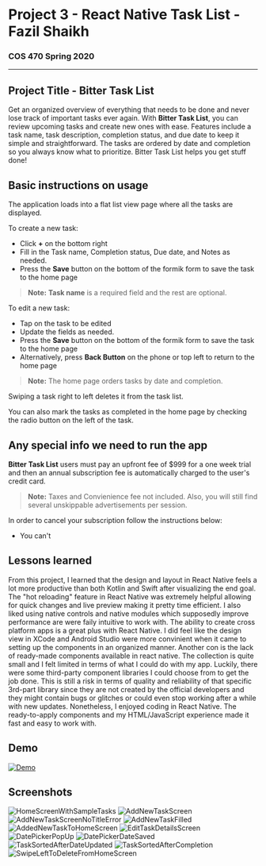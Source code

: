 # Project 3 - React Native Task List - Fazil Shaikh
### COS 470 Spring 2020
---

## Project Title - Bitter Task List

Get an organized overview of everything that needs to be done and never lose track of important tasks ever again. With **Bitter Task List**, you can review upcoming tasks and create new ones with ease. Features include a task name, task description, completion status, and due date to keep it simple and straightforward. The tasks are ordered by date and completion so you always know what to prioritize. Bitter Task List helps you get stuff done!

## Basic instructions on usage

The application loads into a flat list view page where all the tasks are displayed.

To create a new task:
- Click **+** on the bottom right
- Fill in the Task name, Completion status, Due date, and Notes as needed.
- Press the **Save** button on the bottom of the formik form to save the task to the home page
> **Note:**  **Task name** is a required field and the rest are optional.

To edit a new task:
- Tap on the task to be edited
- Update the fields as needed.
- Press the **Save** button on the bottom of the formik form to save the task to the home page
- Alternatively, press **Back Button** on the phone or top left to return to the home page
> **Note:**  The home page orders tasks by date and completion.

Swiping a task right to left deletes it from the task list. 

You can also mark the tasks as completed in the home page by checking the radio button on the left of the task.

## Any special info we need to run the app

**Bitter Task List** users must pay an upfront fee of $999 for a one week trial and then an annual subscription fee is automatically charged to the user's credit card.
> **Note:**  Taxes and Convienience fee not included. Also, you will still find several unskippable advertisements per session.

In order to cancel your subscription follow the instructions below:
- You can't

## Lessons learned

From this project, I learned that the design and layout in React Native feels a lot more productive than both Kotlin and Swift after visualizing the end goal. The "hot reloading" feature in React Native was extremely helpful allowing for quick changes and live preview making it pretty time efficient. I also liked using native controls and native modules which supposedly improve performance are were faily intuitive to work with. The ability to create cross platform apps is a great plus with React Native. I did feel like the design view in XCode and Android Studio were more convinient when it came to setting up the components in an organized manner. Another con is the lack of ready-made components available in react native. The collection is quite small and I felt limited in terms of what I could do with my app. Luckily, there were some third-party component libraries I could choose from to get the job done. This is still a risk in terms of quality and reliability of that specific 3rd-part library since they are not created by the official developers and they might contain bugs or glitches or could even stop working after a while with new updates. Nonetheless, I enjoyed coding in React Native. The ready-to-apply components and my HTML/JavaScript experience made it fast and easy to work with.

## Demo
[![Demo](https://share.gifyoutube.com/2xNJGj.gif)](https://youtu.be/3Ujf0StIJ6o)

## Screenshots

![HomeScreenWithSampleTasks](Screenshots/HomeScreenWithSampleTasks.PNG)
![AddNewTaskScreen](Screenshots/AddNewTaskScreen.PNG)
![AddNewTaskScreenNoTitleError](Screenshots/AddNewTaskScreenNoTitleError.PNG)
![AddNewTaskFilled](Screenshots/AddNewTaskFilled.PNG)
![AddedNewTaskToHomeScreen](Screenshots/AddedNewTaskToHomeScreen.PNG)
![EditTaskDetailsScreen](Screenshots/EditTaskDetailsScreen.PNG)
![DatePickerPopUp](Screenshots/DatePickerPopUp.PNG)
![DatePickerDateSaved](Screenshots/DatePickerDateSaved.PNG)
![TaskSortedAfterDateUpdated](Screenshots/TaskSortedAfterDateUpdated.PNG)
![TaskSortedAfterCompletion](Screenshots/TaskSortedAfterCompletion.PNG)
![SwipeLeftToDeleteFromHomeScreen](Screenshots/SwipeLeftToDeleteFromHomeScreen.PNG)
